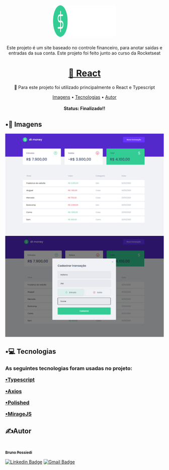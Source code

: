 <h1 align="center">
  <img alt="logo" title="Dtmoney" src="./src/assets/logo.svg" width="200px" height="100px"/>
</h1>

<p align="center">Este projeto é um site baseado no controle financeiro, para anotar saidas e entradas da sua conta. Este projeto foi feito junto ao curso da Rocketseat</p>


<h1 align="center">
    <a href="https://pt-br.reactjs.org/">🔗 React</a>
</h1>

<p align="center">🚀 Para este projeto foi utilizado principalmente o React e Typescript</p>

<p align="center">
 <a href="#imagens">Imagens</a> •
 <a href="#tecnologias">Tecnologias</a> • 
 <a href="#autor">Autor</a>
</p>

<h4 align="center">
	Status: Finalizado!!
</h4>

<h2 id="imagens">•📸 Imagens</h2>

<img src="./public/dashboard.png"/>
<img src="./public/cadastrar-transacao.png"/>
</br>

<h2 id="tecnologias">•💻 Tecnologias</h2>
<h3> As seguintes tecnologias foram usadas no projeto:</p>
<p> 
  <a href="https://www.typescriptlang.org/">•Typescript</a>
</p>
<p>
  <a href="https://axios-http.com/docs/intro">•Axios</a>
</p>
<p>
  <a href="https://polished.js.org/">•Polished</a>
</p>
<p>
  <a href="https://miragejs.com/">•MirageJS</a>
</p>

<h2 id="autor">✍Autor </h2>

<a href="https://github.com/brunooaps">
 <img style="border-radius: 50%;" src="https://avatars.githubusercontent.com/u/62190775?v=4" width="100px;" alt=""/>
 <br />
 <sub><b>Bruno Possiedi</b></sub></a> <a href="https://github.com/brunooaps"</a>
</br>

[![Linkedin Badge](https://img.shields.io/badge/-Bruno-blue?style=flat-square&logo=Linkedin&logoColor=white&link=https://www.linkedin.com/in/bruno-possiedi-9198421b3/)](www.linkedin.com/in/bruno-possiedi-9198421b3/) 
[![Gmail Badge](https://img.shields.io/badge/-brunooaps@gmail.com-c14438?style=flat-square&logo=Gmail&logoColor=white&link=mailto:brunooaps@gmail.com)](mailto:brunooaps@gmail.com)
